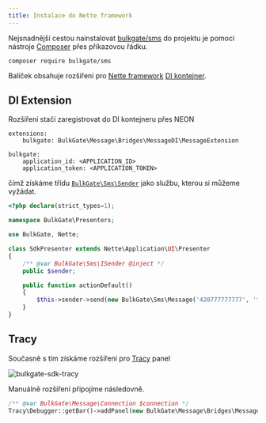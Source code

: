 ```yaml
---
title: Instalace do Nette framework
---
```


Nejsnadnější cestou nainstalovat [bulkgate/sms](https://packagist.org/packages/bulkgate/sms) do projektu je pomocí nástroje [Composer](https://getcomposer.org/) přes příkazovou řádku.

```
composer require bulkgate/sms
```
Balíček obsahuje rozšíření pro [Nette framework](https://nette.org) [DI kontejner](https://doc.nette.org/cs/2.4/dependency-injection).

## DI Extension

Rozšíření stačí zaregistrovat do DI kontejneru přes NEON
``` neon
extensions:
	bulkgate: BulkGate\Message\Bridges\MessageDI\MessageExtension

bulkgate:
	application_id: <APPLICATION_ID>
	application_token: <APPLICATION_TOKEN>
```

čímž získáme třídu [`BulkGate\Sms\Sender`](php-sdk-sender.md) jako službu, kterou si můžeme vyžádat.

``` php
<?php declare(strict_types=1);

namespace BulkGate\Presenters;

use BulkGate, Nette;

class SdkPresenter extends Nette\Application\UI\Presenter
{
    /** @var BulkGate\Sms\ISender @inject */
    public $sender;

    public function actionDefault()
    {
        $this->sender->send(new BulkGate\Sms\Message('420777777777', 'test message'));
    }
}
```

## Tracy

Současně s tím získáme rozšíření pro [Tracy](https://tracy.nette.org) panel

![bulkgate-sdk-tracy](https://github.com/BulkGate/help/raw/master/website/static/img/sdk-tracy.png)

Manuálně rozšíření připojíme následovně.

``` php
/** @var BulkGate\Message\Connection $connection */
Tracy\Debugger::getBar()->addPanel(new BulkGate\Message\Bridges\MessageTracy\MessagePanel($connection));
```
